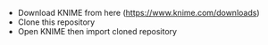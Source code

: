 
* Download KNIME from here (https://www.knime.com/downloads)
* Clone this repository
* Open KNIME then import cloned repository

